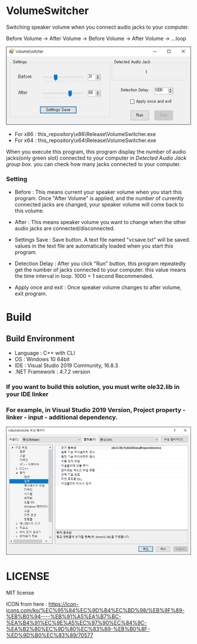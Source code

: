 # VolumeSwitcher
Switching speaker volume when you connect audio jacks to your computer.

Before Volume -> After Volume -> Before Volume -> After Volume -> ...loop

![image](img/program.jpg)
- For x86 : this_repository\x86\Release\VolumeSwitcher.exe   
- For x64 : this_repository\x64\Release\VolumeSwitcher.exe   

When you execute this program, this program display the number of audio jacks(only green slot) connected to your computer in *Detected Audio Jack group box*. you can check how many jacks connected to your computer.

### Setting
- Before : This means current your speaker volume when you start this program. Once "After Volume" is applied, and the number of currently connected jacks are changed, your speaker volume will come back to this volume.

- After : This means speaker volume you want to change when the other audio jacks are connected/disconnected.

- Settings Save : Save button. A text file named "vcsave.txt" will be saved. values in the text file are automatically loaded when you start this program.

- Detection Delay : After you click "Run" button, this program repeatedly get the number of jacks connected to your computer. this value means the time interval in loop. 1000 = 1 second Recommended.

- Apply once and exit : Once speaker volume changes to after volume, exit program.   



# Build   

## Build Environment
- Language : C++ with CLI
- OS : Windows 10 64bit
- IDE : Visual Studio 2019 Community, 16.8.3
- .NET Framework : 4.7.2 version

### **If you want to build this solution, you must write ole32.lib in your IDE linker**
### For example, in Visual Studio 2019 Version, Project property - linker - input - additional dependency.
![image](img/linker.jpg)


# LICENSE

MIT license   

ICON from here : https://icon-icons.com/ko/%EC%95%84%EC%9D%B4%EC%BD%98/%EB%9F%89-%EB%B0%94----%EB%91%A5%EA%B7%BC-%EA%B4%91%EC%9E%A5%EC%97%90%EC%84%9C-%EA%B2%80%EC%9D%80%EC%83%89-%EB%B0%8F-%ED%9D%B0%EC%83%89/70577 
